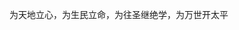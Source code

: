 
为天地立心，为生民立命，为往圣继绝学，为万世开太平

<!---
zizhongzaodu/zizhongzaodu is a ✨ special ✨ repository because its `README.md` (this file) appears on your GitHub profile.
You can click the Preview link to take a look at your changes.
--->
